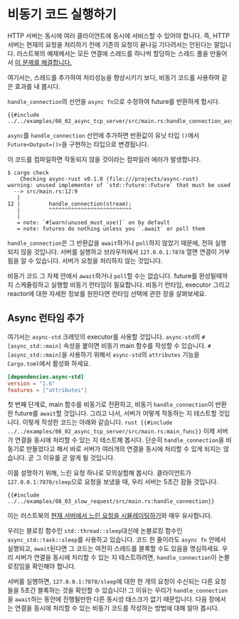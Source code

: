 # 비동기 코드 실행하기

HTTP 서버는 동시에 여러 클라이언트에 동시에 서비스할 수 있어야 합니다. 즉, HTTP
서버는 현재의 요청을 처리하기 전에 기존의 요청이 끝나길 기다려서는 안된다는
말입니다. 러스트북의 예제에서는 모든 연결에 스레드를 하나씩 할당하는 스레드 풀을
만들어서 [이 문제를
해결합니다.](https://rinthel.github.io/rust-lang-book-ko/ch20-02-multithreaded.html#%EC%84%9C%EB%B2%84%EB%A5%BC-%EC%8B%B1%EA%B8%80-%EC%8A%A4%EB%A0%88%EB%93%9C%EC%97%90%EC%84%9C-%EB%A9%80%ED%8B%B0-%EC%8A%A4%EB%A0%88%EB%93%9C%EB%A1%9C-%EB%B0%94%EA%BE%B8%EA%B8%B0)

여기서는, 스레드를 추가하여 처리성능을 향상시키기 보다, 비동기 코드를
사용하여 같은 효과를 내 봅시다.

`handle_connection`의 선언을 `async fn`으로 수정하여 future를 반환하게 합시다.
```rust,ignore
{{#include ../../examples/08_02_async_tcp_server/src/main.rs:handle_connection_async}}
```

`async`를 `handle_connection` 선언에 추가하면 반환값이 유닛 타입 `()`에서
`Future<Output=()>`을 구현하는 타입으로 변경됩니다.

이 코드를 컴파일하면 작동되지 않을 것이라는 컴파일러 에러가 발생합니다.
```console
$ cargo check
    Checking async-rust v0.1.0 (file:///projects/async-rust)
warning: unused implementer of `std::future::Future` that must be used
  --> src/main.rs:12:9
   |
12 |         handle_connection(stream);
   |         ^^^^^^^^^^^^^^^^^^^^^^^^^^
   |
   = note: `#[warn(unused_must_use)]` on by default
   = note: futures do nothing unless you `.await` or poll them
```

`handle_connection`은 그 반환값을 `await`하거나 `poll`하지 않았기 때문에, 전혀
실행되지 않을 것입니다. 서버를 실행하고 브라우저에서 `127.0.0.1:7878` 열면
연결이 거부됨을 알 수 있습니다. 서버가 요청을 처리하지 않는 것입니다.

비동기 코드 그 자체 안에서 `await`하거나 `poll`할 수는 없습니다. future를
완성될때까지 스케쥴링하고 실행할 비동기 런타임이 필요합니다.
비동기 런타임, executor 그리고 reactor에 대한 자세한 정보를 원한다면 런타임
선택에 관한 장을 살펴보세요.

[//]: <> (TODO: Link to section on runtimes once complete.)

## Async 런타임 추가
여기서는 `async-std` 크레잇의 executor를 사용할 것입니다.
`async-std`의 `#[async_std::main]` 속성을 붙이면 비동기 main 함수를 작성할 수 있습니다.
`#[async_std::main]`을 사용하기 위해서 `async-std`의 `attributes` 기능을 `Cargo.toml`에서
활성화 하세요.
```toml
[dependencies.async-std]
version = "1.6"
features = ["attributes"]
```

첫 번째 단계로, main 함수를 비동기로 전환하고, 비동기 `handle_connection`이
반환한 future를 `await`할 것입니다. 그리고 나서, 서버가 어떻게 작동하는 지
테스트할 것입니다. 이렇게 작성한 코드는 아래와 같습니다.
```rust {{#include ../../examples/08_02_async_tcp_server/src/main.rs:main_func}}``` 
이제 서버가 연결을 동시에 처리할 수 있는 지 테스트해 봅시다. 단순히 `handle_connection`을
비동기로 만들었다고 해서 바로 서버가 여러개의 연결을 동시에 처리할 수 있게
되지는 않습니다. 곧 그 이유를 곧 알게 될 것입니다.

이를 설명하기 위해, 느린 요청 하나로 모의실험해 봅시다.
클라이언트가 `127.0.0.1:7878/sleep`으로 요청을 보냈을 때, 우리 서버는 5초간 잠들 것입니다.

```rust,ignore
{{#include ../../examples/08_03_slow_request/src/main.rs:handle_connection}}
```
이는 러스트북의 [현재 서버에서 느린 요청을
시뮬레이팅하기](https://rinthel.github.io/rust-lang-book-ko/ch20-02-multithreaded.html#%ED%98%84%EC%9E%AC-%EC%84%9C%EB%B2%84%EC%97%90%EC%84%9C-%EB%8A%90%EB%A6%B0-%EC%9A%94%EC%B2%AD%EC%9D%84-%EC%8B%9C%EB%AE%AC%EB%A0%88%EC%9D%B4%ED%8C%85%ED%95%98%EA%B8%B0)와
매우 유사합니다.

우리는 블로킹 함수인 `std::thread::sleep`대신에 논블로킹 함수인
`async_std::task::sleep`를 사용하고 있습니다. 코드 한 줄이라도 `async fn` 안에서
실행되고, `await`된다면 그 코드는 여전히 스레드를 블록할 수도 있음을 명심하세요.
우리 서버가 연결을 동시에 처리할 수 있는 지 테스트하려면, `handle_connection`이
논블로킹임을 확인해야 합니다.

서버를 실행하면, `127.0.0.1:7878/sleep`에 대한 한 개의 요청이 수신되는 다른
요청들을 5초간 블록하는 것을 확인할 수 있습니다! 그 이유는 우리가
`handle_connection`을 `await`하는 동안에 진행될만한 다른 동시성 태스크가 없기
때문입니다. 다음 장에서는 연결을 동시에 처리할 수 있는 비동기 코드를 작성하는
방법에 대해 알아 봅시다.
